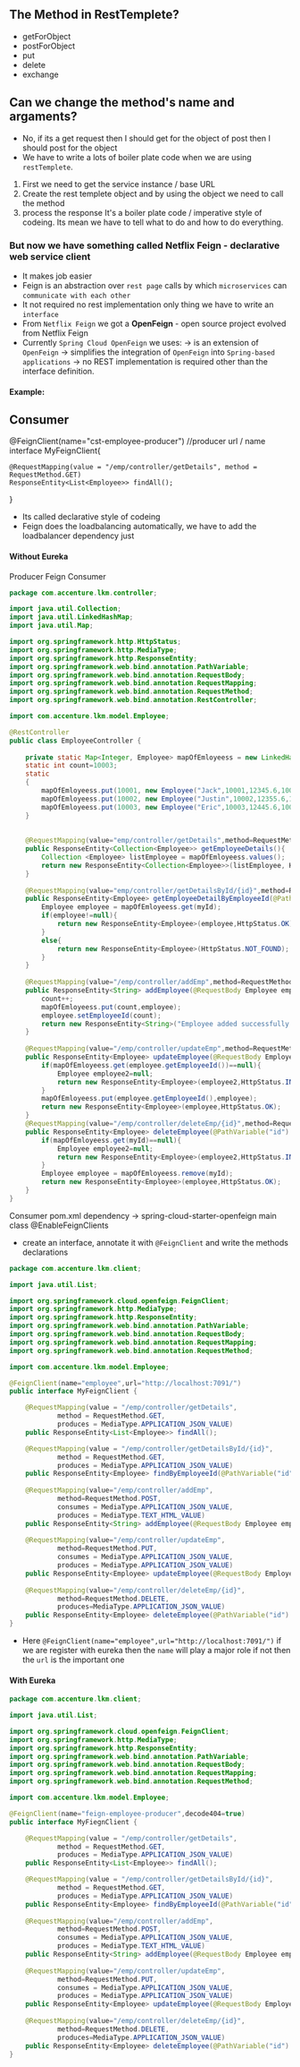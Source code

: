 ## The Method in RestTemplete?
- getForObject
- postForObject
- put
- delete
- exchange

## Can we change the method's name and argaments?
- No, if its a get request then I should get for the object of post then I should post for the object
- We have to write a lots of boiler plate code when we are using `restTemplete`.
1. First we need to get the service instance / base URL
2. Create the rest templete object and by using the object we need to call the method
3. process the response
It's a boiler plate code / imperative style of codeing. Its mean we have to tell what to do and how to do everything.

### But now we have something called Netflix Feign - declarative web service client
- It makes job easier
- Feign is an abstraction over `rest page` calls by which `microservices` can `communicate with each other`
- It not required no rest implementation only thing we have to write an `interface`
- From `Netflix Feign` we got a **OpenFeign** - open source project evolved from Netflix Feign
- Currently `Spring Cloud OpenFeign` we uses:
  -> is an extension of `OpenFeign`
  -> simplifies the integration of `OpenFeign` into `Spring-based applications`
  -> no REST implementation is required other than the interface definition.

#### Example:
Consumer
------------
@FeignClient(name="cst-employee-producer")		//producer url / name
interface MyFeignClient{

	@RequestMapping(value = "/emp/controller/getDetails", method = RequestMethod.GET)
	ResponseEntity<List<Employee>> findAll();

}
- Its called declarative style of codeing
- Feign does the loadbalancing automatically, we have to add the loadbalancer dependency just

#### Without Eureka
Producer				Feign							Consumer
```java
package com.accenture.lkm.controller;

import java.util.Collection;
import java.util.LinkedHashMap;
import java.util.Map;

import org.springframework.http.HttpStatus;
import org.springframework.http.MediaType;
import org.springframework.http.ResponseEntity;
import org.springframework.web.bind.annotation.PathVariable;
import org.springframework.web.bind.annotation.RequestBody;
import org.springframework.web.bind.annotation.RequestMapping;
import org.springframework.web.bind.annotation.RequestMethod;
import org.springframework.web.bind.annotation.RestController;

import com.accenture.lkm.model.Employee;

@RestController
public class EmployeeController {
	
	private static Map<Integer, Employee> mapOfEmloyeess = new LinkedHashMap<Integer, Employee>();
	static int count=10003;
	static
	{
		mapOfEmloyeess.put(10001, new Employee("Jack",10001,12345.6,1001));
		mapOfEmloyeess.put(10002, new Employee("Justin",10002,12355.6,1002));
		mapOfEmloyeess.put(10003, new Employee("Eric",10003,12445.6,1003));
	}
	
	
	@RequestMapping(value="emp/controller/getDetails",method=RequestMethod.GET,produces=MediaType.APPLICATION_JSON_VALUE)
	public ResponseEntity<Collection<Employee>> getEmployeeDetails(){
		Collection <Employee> listEmployee = mapOfEmloyeess.values();
		return new ResponseEntity<Collection<Employee>>(listEmployee, HttpStatus.OK);
	}
	
	@RequestMapping(value="emp/controller/getDetailsById/{id}",method=RequestMethod.GET,produces=MediaType.APPLICATION_JSON_VALUE)
	public ResponseEntity<Employee> getEmployeeDetailByEmployeeId(@PathVariable("id") int myId){
		Employee employee = mapOfEmloyeess.get(myId);
		if(employee!=null){
			return new ResponseEntity<Employee>(employee,HttpStatus.OK);
		}
		else{
			return new ResponseEntity<Employee>(HttpStatus.NOT_FOUND);
		}
	}
	
	@RequestMapping(value="/emp/controller/addEmp",method=RequestMethod.POST,consumes=MediaType.APPLICATION_JSON_VALUE,produces=MediaType.TEXT_HTML_VALUE)
	public ResponseEntity<String> addEmployee(@RequestBody Employee employee){
		count++;
		mapOfEmloyeess.put(count,employee);
		employee.setEmployeeId(count);
		return new ResponseEntity<String>("Employee added successfully with id:"+count,HttpStatus.CREATED);
	}
	
	@RequestMapping(value="/emp/controller/updateEmp",method=RequestMethod.PUT,consumes=MediaType.APPLICATION_JSON_VALUE,produces=MediaType.APPLICATION_JSON_VALUE)
	public ResponseEntity<Employee> updateEmployee(@RequestBody Employee employee){
		if(mapOfEmloyeess.get(employee.getEmployeeId())==null){
			Employee employee2=null;
			return new ResponseEntity<Employee>(employee2,HttpStatus.INTERNAL_SERVER_ERROR);
		}
		mapOfEmloyeess.put(employee.getEmployeeId(),employee);
		return new ResponseEntity<Employee>(employee,HttpStatus.OK);
	}
	@RequestMapping(value="/emp/controller/deleteEmp/{id}",method=RequestMethod.DELETE,produces=MediaType.APPLICATION_JSON_VALUE)
	public ResponseEntity<Employee> deleteEmployee(@PathVariable("id") int myId){
		if(mapOfEmloyeess.get(myId)==null){
			Employee employee2=null;
			return new ResponseEntity<Employee>(employee2,HttpStatus.INTERNAL_SERVER_ERROR);
		}
		Employee employee = mapOfEmloyeess.remove(myId);
		return new ResponseEntity<Employee>(employee,HttpStatus.OK);
	}
}

```

Consumer
pom.xml
	dependency -> spring-cloud-starter-openfeign
main class
	@EnableFeignClients
	
- create an interface, annotate it with `@FeignClient` and write the methods declarations
```java
package com.accenture.lkm.client;

import java.util.List;

import org.springframework.cloud.openfeign.FeignClient;
import org.springframework.http.MediaType;
import org.springframework.http.ResponseEntity;
import org.springframework.web.bind.annotation.PathVariable;
import org.springframework.web.bind.annotation.RequestBody;
import org.springframework.web.bind.annotation.RequestMapping;
import org.springframework.web.bind.annotation.RequestMethod;

import com.accenture.lkm.model.Employee;

@FeignClient(name="employee",url="http://localhost:7091/")
public interface MyFeignClient {

	@RequestMapping(value = "/emp/controller/getDetails", 
			method = RequestMethod.GET,
			produces = MediaType.APPLICATION_JSON_VALUE)
	public ResponseEntity<List<Employee>> findAll();

	@RequestMapping(value = "/emp/controller/getDetailsById/{id}", 
			method = RequestMethod.GET,
			produces = MediaType.APPLICATION_JSON_VALUE)
	public ResponseEntity<Employee> findByEmployeeId(@PathVariable("id") Integer employeeId);
	
	@RequestMapping(value="/emp/controller/addEmp",
			method=RequestMethod.POST,
			consumes = MediaType.APPLICATION_JSON_VALUE,
			produces = MediaType.TEXT_HTML_VALUE)
	public ResponseEntity<String> addEmployee(@RequestBody Employee employee);
	
	@RequestMapping(value="/emp/controller/updateEmp",
			method=RequestMethod.PUT,
			consumes = MediaType.APPLICATION_JSON_VALUE,
			produces = MediaType.APPLICATION_JSON_VALUE)
	public ResponseEntity<Employee> updateEmployee(@RequestBody Employee employee);
		
	@RequestMapping(value="/emp/controller/deleteEmp/{id}",
			method=RequestMethod.DELETE,
			produces=MediaType.APPLICATION_JSON_VALUE)
	public ResponseEntity<Employee> deleteEmployee(@PathVariable("id") int myId);
}
```
- Here `@FeignClient(name="employee",url="http://localhost:7091/")` if we are register with eureka then the `name` will play a major role if not then the `url` is the important one

#### With Eureka
```java
package com.accenture.lkm.client;

import java.util.List;

import org.springframework.cloud.openfeign.FeignClient;
import org.springframework.http.MediaType;
import org.springframework.http.ResponseEntity;
import org.springframework.web.bind.annotation.PathVariable;
import org.springframework.web.bind.annotation.RequestBody;
import org.springframework.web.bind.annotation.RequestMapping;
import org.springframework.web.bind.annotation.RequestMethod;

import com.accenture.lkm.model.Employee;

@FeignClient(name="feign-employee-producer",decode404=true)
public interface MyFiegnClient {

	@RequestMapping(value = "/emp/controller/getDetails", 
			method = RequestMethod.GET,
			produces = MediaType.APPLICATION_JSON_VALUE)
	public ResponseEntity<List<Employee>> findAll();

	@RequestMapping(value = "/emp/controller/getDetailsById/{id}", 
			method = RequestMethod.GET,
			produces = MediaType.APPLICATION_JSON_VALUE)
	public ResponseEntity<Employee> findByEmployeeId(@PathVariable("id") Integer employeeId);
	
	@RequestMapping(value="/emp/controller/addEmp",
			method=RequestMethod.POST,
			consumes = MediaType.APPLICATION_JSON_VALUE,
			produces = MediaType.TEXT_HTML_VALUE)
	public ResponseEntity<String> addEmployee(@RequestBody Employee employee);
	
	@RequestMapping(value="/emp/controller/updateEmp",
			method=RequestMethod.PUT,
			consumes = MediaType.APPLICATION_JSON_VALUE,
			produces = MediaType.APPLICATION_JSON_VALUE)
	public ResponseEntity<Employee> updateEmployee(@RequestBody Employee employee);
		
	@RequestMapping(value="/emp/controller/deleteEmp/{id}",
			method=RequestMethod.DELETE,
			produces=MediaType.APPLICATION_JSON_VALUE)
	public ResponseEntity<Employee> deleteEmployee(@PathVariable("id") int myId);
}

```



